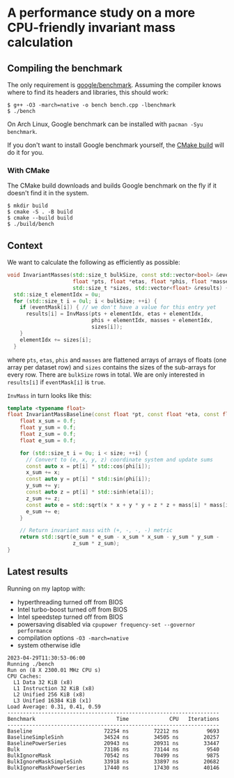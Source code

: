 # A performance study on a more CPU-friendly invariant mass calculation

## Compiling the benchmark

The only requirement is [google/benchmark](https://github.com/google/benchmark).
Assuming the compiler knows where to find its headers and libraries, this should work:

```
$ g++ -O3 -march=native -o bench bench.cpp -lbenchmark
$ ./bench
```

On Arch Linux, Google benchmark can be installed with `pacman -Syu benchmark`.

If you don't want to install Google benchmark yourself, the [CMake build](#with-cmake) will do it for you.


### With CMake

The CMake build downloads and builds Google benchmark on the fly if it doesn't find it in the system.

```
$ mkdir build
$ cmake -S . -B build
$ cmake --build build
$ ./build/bench
```

## Context

We want to calculate the following as efficiently as possible:

```cpp
void InvariantMasses(std::size_t bulkSize, const std::vector<bool> &eventMask,
                     float *pts, float *etas, float *phis, float *masses,
                     std::size_t *sizes, std::vector<float> &results) {
  std::size_t elementIdx = 0u;
  for (std::size_t i = 0ul; i < bulkSize; ++i) {
    if (eventMask[i]) { // we don't have a value for this entry yet
      results[i] = InvMass(pts + elementIdx, etas + elementIdx,
                           phis + elementIdx, masses + elementIdx,
                           sizes[i]);
    }
    elementIdx += sizes[i];
  }
```

where `pts`, `etas`, `phis` and `masses` are flattened arrays of arrays of floats (one array per dataset row) and
`sizes` contains the sizes of the sub-arrays for every row. There are `bulkSize` rows in total.
We are only interested in `results[i]` if `eventMask[i]` is `true`.

`InvMass` in turn looks like this:

```cpp
template <typename float>
float InvariantMassBaseline(const float *pt, const float *eta, const float *phi, const float *mass, std::size_t size) {
    float x_sum = 0.f;
    float y_sum = 0.f;
    float z_sum = 0.f;
    float e_sum = 0.f;

    for (std::size_t i = 0u; i < size; ++i) {
      // Convert to (e, x, y, z) coordinate system and update sums
      const auto x = pt[i] * std::cos(phi[i]);
      x_sum += x;
      const auto y = pt[i] * std::sin(phi[i]);
      y_sum += y;
      const auto z = pt[i] * std::sinh(eta[i]);
      z_sum += z;
      const auto e = std::sqrt(x * x + y * y + z * z + mass[i] * mass[i]);
      e_sum += e;
    }

    // Return invariant mass with (+, -, -, -) metric
    return std::sqrt(e_sum * e_sum - x_sum * x_sum - y_sum * y_sum -
                     z_sum * z_sum);
}
```

## Latest results

Running on my laptop with:
- hyperthreading turned off from BIOS
- Intel turbo-boost turned off from BIOS
- Intel speedstep turned off from BIOS
- powersaving disabled via `cpupower frequency-set --governor performance`
- compilation options `-O3 -march=native`
- system otherwise idle

```
2023-04-29T11:30:53-06:00
Running ./bench
Run on (8 X 2300.01 MHz CPU s)
CPU Caches:
  L1 Data 32 KiB (x8)
  L1 Instruction 32 KiB (x8)
  L2 Unified 256 KiB (x8)
  L3 Unified 16384 KiB (x1)
Load Average: 0.31, 0.41, 0.59
--------------------------------------------------------------------
Benchmark                          Time             CPU   Iterations
--------------------------------------------------------------------
Baseline                       72254 ns        72212 ns         9693
BaselineSimpleSinh             34524 ns        34505 ns        20257
BaselinePowerSeries            20943 ns        20931 ns        33447
Bulk                           73186 ns        73144 ns         9540
BulkIgnoreMask                 70542 ns        70499 ns         9875
BulkIgnoreMaskSimpleSinh       33918 ns        33897 ns        20682
BulkIgnoreMaskPowerSeries      17440 ns        17430 ns        40146
```
